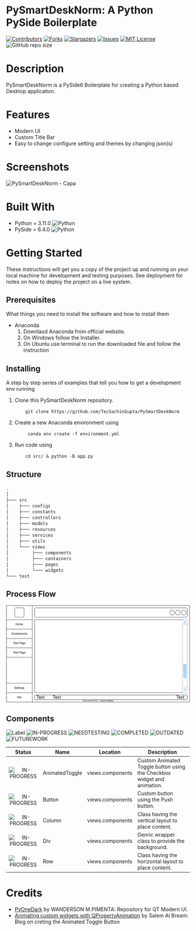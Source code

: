 # PySmartDeskNorm: A Python PySide Boilerplate
[![Contributors][contributors-shield]][contributors-url]
[![Forks][forks-shield]][forks-url]
[![Stargazers][stars-shield]][stars-url]
[![Issues][issues-shield]][issues-url]
[![MIT License][license-shield]][license-url]
![GitHub repo size]

# Description
PySmartDeskNorm is a PySide6 Boilerplate for creating a Python based Desktop application.

# Features
 - Modern UI
 - Custom Title Bar
 - Easy to change configure setting and themes by changing json(s)

# Screenshots

![PySmartDeskNorm - Capa](https://user-images.githubusercontent.com/60605512/127739671-653eccb8-49da-4244-ae48-a8ae9b9b6fb2.png)

# Built With
 - Python = 3.11.0 ![Python](https://img.shields.io/badge/-Python-1e415e?logo=python&style=flat-square)
 - PySide = 6.4.0 ![Python](https://img.shields.io/badge/-PySide6-1e415e?logo=PySide&style=flat-square)

# Getting Started
These instructions will get you a copy of the project up and running on your local machine for development and testing purposes. See deployment for notes on how to deploy the project on a live system.

## Prerequisites
What things you need to install the software and how to install them
* Anaconda
	1. Downlaod Anaconda from official website.
    2. On Windows follow the Installer.
	3. On Ubuntu use terminal to run the downloaded file and follow the instruction

## Installing
A step by step series of examples that tell you how to get a development env running
1. Clone this PySmartDeskNorm repository.
	```
		git clone https://github.com/TecSachinGupta/PySmartDeskNorm
	```
2. Create a new Anaconda environment using 
     ```
          conda env create -f environment.yml
     ```
3. Run code using 
	```
		cd src/ & python -B app.py
	```

## Structure
```
.
│   
├─── src
│    ├─── configs
│    ├─── constants
│    ├─── controllers
│    ├─── models
│    ├─── resources
│    ├─── services
│    ├─── utils
│    └─── views
│         ├─── components
│         ├─── containers
│         ├─── pages
│         └─── widgets
└─── test 
```

## Process Flow

![Layout](src/resources/others/layout.svg)


## Components
![Label](https://img.shields.io/badge/-Status%20Labels-black?style=for-the-badge) ![IN-PROGRESS]  ![NEEDTESTING]  ![COMPLETED]  ![OUTDATED]  ![FUTUREWORK] 

|Status        |Name                 |Location                |Description                                                             |
|:------------:|---------------------|------------------------|------------------------------------------------------------------------|
|![IN-PROGRESS]|AnimatedToggle       |views.components        |Custom Animated Toggle button using the Checkbox widget and animation.  |
|![IN-PROGRESS]|Button               |views.components        |Custom button using the Push button.  |
|![IN-PROGRESS]|Column               |views.components        |Class having the vertical layout to place content.  |
|![IN-PROGRESS]|Div                  |views.components        |Genric wrapper class to provide the background.  |
|![IN-PROGRESS]|Row                  |views.components        |Class having the horizontal layout to place content.  |


# Credits
 - [PyOneDark](https://github.com/Wanderson-Magalhaes/PyOneDark_Qt_Widgets_Modern_GUI/) by WANDERSON M.PIMENTA: Repository for QT Modern UI.
 - [Animating custom widgets with QPropertyAnimation](https://www.pythonguis.com/tutorials/pyside6-animated-widgets/) by Salem Al Bream: Blog on creting the Animated Toggle Button



[IN-PROGRESS]: https://img.shields.io/badge/-In--Progress-yellow?style=flat-square
[NEEDTESTING]: https://img.shields.io/badge/-Needs%20Testing-green?style=flat-square
[COMPLETED]: https://img.shields.io/badge/-Completed-brightgreen?style=flat-square
[OUTDATED]: https://img.shields.io/badge/-Outdated-red?style=flat-square
[FUTUREWORK]: https://img.shields.io/badge/-Future--Work-blue?style=flat-square

[contributors-shield]: https://img.shields.io/github/contributors/TecSachinGupta/PySmartDeskNorm.svg?style=for-the-badge
[contributors-url]: https://github.com/TecSachinGupta/PySmartDeskNorm/graphs/contributors
[forks-shield]: https://img.shields.io/github/forks/TecSachinGupta/PySmartDeskNorm.svg?style=for-the-badge
[forks-url]: https://github.com/TecSachinGupta/PySmartDeskNorm/network/members
[stars-shield]: https://img.shields.io/github/stars/TecSachinGupta/PySmartDeskNorm.svg?style=for-the-badge
[stars-url]: https://github.com/TecSachinGupta/PySmartDeskNorm/stargazers
[issues-shield]: https://img.shields.io/github/issues/TecSachinGupta/PySmartDeskNorm.svg?style=for-the-badge
[issues-url]: https://github.com/TecSachinGupta/PySmartDeskNorm/issues
[license-shield]: https://img.shields.io/github/license/TecSachinGupta/PySmartDeskNorm.svg?style=for-the-badge
[license-url]: https://github.com/TecSachinGupta/PySmartDeskNorm/blob/master/LICENSE
[GitHub repo size]: https://img.shields.io/github/repo-size/TecSachinGupta/PySmartDeskNorm?style=for-the-badge